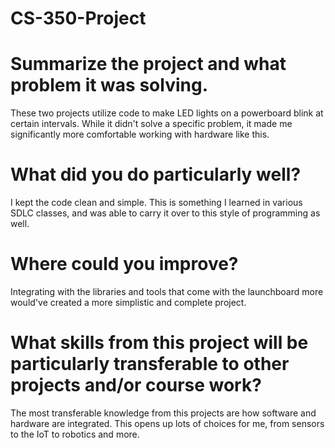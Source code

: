 # CS-350-Project

# Summarize the project and what problem it was solving.
These two projects utilize code to make LED lights on a powerboard blink at certain intervals.  While it didn't solve a specific problem, it made me significantly more comfortable working with hardware like this.  

# What did you do particularly well?
I kept the code clean and simple.  This is something I learned in various SDLC classes, and was able to carry it over to this style of programming as well.  

# Where could you improve?
Integrating with the libraries and tools that come with the launchboard more would've created a more simplistic and complete project.  

# What skills from this project will be particularly transferable to other projects and/or course work?
The most transferable knowledge from this projects are how software and hardware are integrated.  This opens up lots of choices for me, from sensors to the IoT to robotics and more.  
